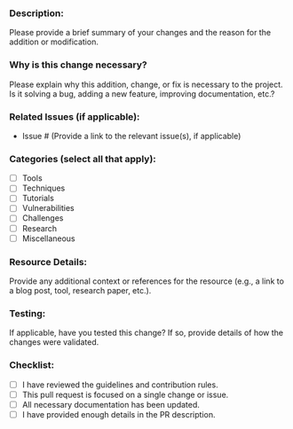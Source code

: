 ### Description:
Please provide a brief summary of your changes and the reason for the addition or modification.

### Why is this change necessary?
Please explain why this addition, change, or fix is necessary to the project. Is it solving a bug, adding a new feature, improving documentation, etc.?

### Related Issues (if applicable):
- Issue # (Provide a link to the relevant issue(s), if applicable)

### Categories (select all that apply):
- [ ] Tools
- [ ] Techniques
- [ ] Tutorials
- [ ] Vulnerabilities
- [ ] Challenges
- [ ] Research
- [ ] Miscellaneous

### Resource Details:
Provide any additional context or references for the resource (e.g., a link to a blog post, tool, research paper, etc.).

### Testing:
If applicable, have you tested this change? If so, provide details of how the changes were validated.

### Checklist:
- [ ] I have reviewed the guidelines and contribution rules.
- [ ] This pull request is focused on a single change or issue.
- [ ] All necessary documentation has been updated.
- [ ] I have provided enough details in the PR description.